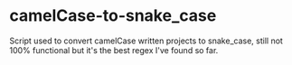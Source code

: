 # camelCase-to-snake_case
Script used to convert camelCase written projects to snake_case, still not 100% functional but it's the best regex I've found so far. 
